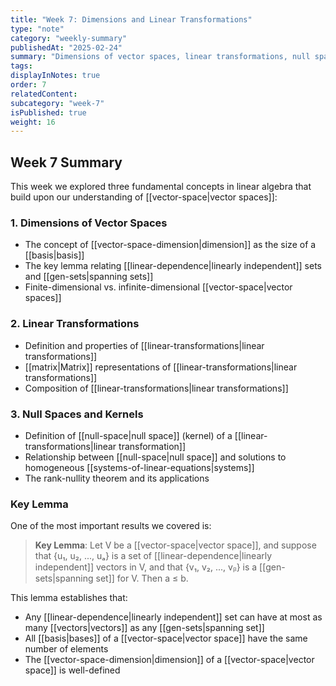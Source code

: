 ```yaml
---
title: "Week 7: Dimensions and Linear Transformations"
type: "note"
category: "weekly-summary"
publishedAt: "2025-02-24"
summary: "Dimensions of vector spaces, linear transformations, null spaces, and the rank-nullity theorem"
tags: 
displayInNotes: true
order: 7
relatedContent:
subcategory: "week-7"
isPublished: true
weight: 16
---
```

## Week 7 Summary

This week we explored three fundamental concepts in linear algebra that build upon our understanding of [[vector-space|vector spaces]]:

### 1. Dimensions of Vector Spaces

- The concept of [[vector-space-dimension|dimension]] as the size of a [[basis|basis]]
- The key lemma relating [[linear-dependence|linearly independent]] sets and [[gen-sets|spanning sets]]
- Finite-dimensional vs. infinite-dimensional [[vector-space|vector spaces]]

### 2. Linear Transformations

- Definition and properties of [[linear-transformations|linear transformations]]
- [[matrix|Matrix]] representations of [[linear-transformations|linear transformations]]
- Composition of [[linear-transformations|linear transformations]]

### 3. Null Spaces and Kernels

- Definition of [[null-space|null space]] (kernel) of a [[linear-transformations|linear transformation]]
- Relationship between [[null-space|null space]] and solutions to homogeneous [[systems-of-linear-equations|systems]]
- The rank-nullity theorem and its applications

### Key Lemma

One of the most important results we covered is:

> **Key Lemma**: Let V be a [[vector-space|vector space]], and suppose that {u₁, u₂, ..., uₐ} is a set of [[linear-dependence|linearly independent]] vectors in V, and that {v₁, v₂, ..., vᵦ} is a [[gen-sets|spanning set]] for V. Then a ≤ b.

This lemma establishes that:
- Any [[linear-dependence|linearly independent]] set can have at most as many [[vectors|vectors]] as any [[gen-sets|spanning set]]
- All [[basis|bases]] of a [[vector-space|vector space]] have the same number of elements
- The [[vector-space-dimension|dimension]] of a [[vector-space|vector space]] is well-defined

